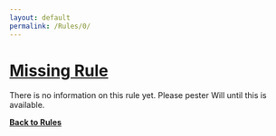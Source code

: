```yaml
---
layout: default
permalink: /Rules/0/
---
```

# [Missing Rule](#missing-rule)
There is no information on this rule yet. Please pester Will until this is available.

**[Back to Rules]({{site.baseurl}}/Rules/Index/#rules)**

